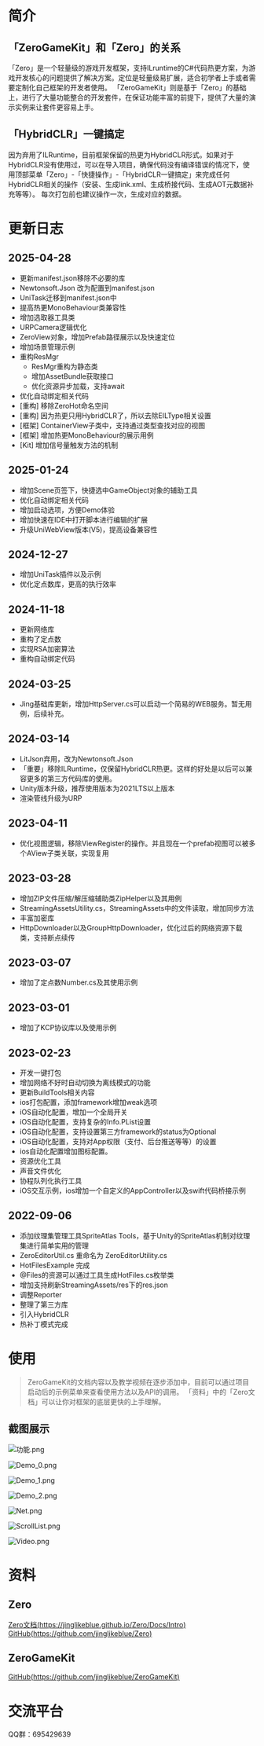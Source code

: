 # 简介
## 「ZeroGameKit」和「Zero」的关系
「Zero」是一个轻量级的游戏开发框架，支持ILruntime的C#代码热更方案，为游戏开发核心的问题提供了解决方案。定位是轻量级易扩展，适合初学者上手或者需要定制化自己框架的开发者使用。
「ZeroGameKit」则是基于「Zero」的基础上，进行了大量功能整合的开发套件，在保证功能丰富的前提下，提供了大量的演示实例来让套件更容易上手。

## 「HybridCLR」一键搞定
因为弃用了ILRuntime，目前框架保留的热更为HybridCLR形式。如果对于HybridCLR没有使用过，可以在导入项目，确保代码没有编译错误的情况下，使用顶部菜单「Zero」-「快捷操作」-「HybridCLR一键搞定」来完成任何HybridCLR相关的操作（安装、生成link.xml、生成桥接代码、生成AOT元数据补充等等）。
每次打包前也建议操作一次，生成对应的数据。

# 更新日志

## 2025-04-28
- 更新manifest.json移除不必要的库
- Newtonsoft.Json 改为配置到manifest.json
- UniTask迁移到manifest.json中
- 提高热更MonoBehaviour类兼容性
- 增加选取器工具类
- URPCamera逻辑优化
- ZeroView对象，增加Prefab路径展示以及快速定位
- 增加场景管理示例
- 重构ResMgr
  - ResMgr重构为静态类
  - 增加AssetBundle获取接口
  - 优化资源异步加载，支持await
- 优化自动绑定相关代码
- [重构] 移除ZeroHot命名空间
- [重构] 因为热更只用HybridCLR了，所以去除EILType相关设置
- [框架] ContainerView子类中，支持通过类型查找对应的视图
- [框架] 增加热更MonoBehaviour的展示用例
- [Kit] 增加信号量触发方法的机制

## 2025-01-24
- 增加Scene页签下，快捷选中GameObject对象的辅助工具
- 优化自动绑定相关代码
- 增加启动选项，方便Demo体验
- 增加快速在IDE中打开脚本进行编辑的扩展
- 升级UniWebView版本(V5)，提高设备兼容性

## 2024-12-27
- 增加UniTask插件以及示例
- 优化定点数库，更高的执行效率

## 2024-11-18
- 更新网络库
- 重构了定点数
- 实现RSA加密算法
- 重构自动绑定代码

## 2024-03-25
- Jing基础库更新，增加HttpServer.cs可以启动一个简易的WEB服务。暂无用例，后续补充。

## 2024-03-14
- LitJson弃用，改为Newtonsoft.Json
- 「重要」移除ILRuntime，仅保留HybridCLR热更。这样的好处是以后可以兼容更多的第三方代码库的使用。
- Unity版本升级，推荐使用版本为2021LTS以上版本
- 渲染管线升级为URP

## 2023-04-11
- 优化视图逻辑，移除ViewRegister的操作。并且现在一个prefab视图可以被多个AView子类关联，实现复用

## 2023-03-28
- 增加ZIP文件压缩/解压缩辅助类ZipHelper以及其用例
- StreamingAssetsUtility.cs，StreamingAssets中的文件读取，增加同步方法
- 丰富加密库
- HttpDownloader以及GroupHttpDownloader，优化过后的网络资源下载类，支持断点续传

## 2023-03-07
- 增加了定点数Number.cs及其使用示例

## 2023-03-01
- 增加了KCP协议库以及使用示例

## 2023-02-23
- 开发一键打包
- 增加网络不好时自动切换为离线模式的功能
- 更新BuildTools相关内容
- ios打包配置，添加framework增加weak选项
- iOS自动化配置，增加一个全局开关
- iOS自动化配置，支持复杂的Info.PList设置
- iOS自动化配置，支持设置第三方framework的status为Optional
- iOS自动化配置，支持对App权限（支付、后台推送等等）的设置
- ios自动化配置增加图标配置。
- 资源优化工具
- 声音文件优化
- 协程队列化执行工具
- iOS交互示例，ios增加一个自定义的AppController以及swift代码桥接示例

## 2022-09-06
- 添加纹理集管理工具SpriteAtlas Tools，基于Unity的SpriteAtlas机制对纹理集进行简单实用的管理
- ZeroEditorUtil.cs 重命名为 ZeroEditorUtility.cs
- HotFilesExample 完成
- @Files的资源可以通过工具生成HotFiles.cs枚举类
- 增加支持刷新StreamingAssets/res下的res.json
- 调整Reporter
- 整理了第三方库
- 引入HybridCLR
- 热补丁模式完成

# 使用
>ZeroGameKit的文档内容以及教学视频在逐步添加中，目前可以通过项目启动后的示例菜单来查看使用方法以及API的调用。
>「资料」中的「Zero文档」可以让你对框架的底层更快的上手理解。

## 截图展示
![功能.png](https://upload-images.jianshu.io/upload_images/9825434-ff9df946051c0ee2.png?imageMogr2/auto-orient/strip%7CimageView2/2/w/1240)

![Demo_0.png](https://upload-images.jianshu.io/upload_images/9825434-03c6433a477334af.png?imageMogr2/auto-orient/strip%7CimageView2/2/w/1240)

![Demo_1.png](https://upload-images.jianshu.io/upload_images/9825434-74c78de07bdc1743.png?imageMogr2/auto-orient/strip%7CimageView2/2/w/1240)

![Demo_2.png](https://upload-images.jianshu.io/upload_images/9825434-3bac1b7bc48d4cbc.png?imageMogr2/auto-orient/strip%7CimageView2/2/w/1240)

![Net.png](https://upload-images.jianshu.io/upload_images/9825434-7ef8f467c73f872b.png?imageMogr2/auto-orient/strip%7CimageView2/2/w/1240)

![ScrollList.png](https://upload-images.jianshu.io/upload_images/9825434-c76666ce5dbd557c.png?imageMogr2/auto-orient/strip%7CimageView2/2/w/1240)

![Video.png](https://upload-images.jianshu.io/upload_images/9825434-be688c118af97ff1.png?imageMogr2/auto-orient/strip%7CimageView2/2/w/1240)

# 资料
## Zero
[Zero文档(https://jinglikeblue.github.io/Zero/Docs/Intro)](https://jinglikeblue.github.io/Zero/Docs/Intro)
[GitHub(https://github.com/jinglikeblue/Zero)](https://github.com/jinglikeblue/Zero)
## ZeroGameKit
[GitHub(https://github.com/jinglikeblue/ZeroGameKit)](https://github.com/jinglikeblue/ZeroGameKit)

# 交流平台
QQ群：695429639
